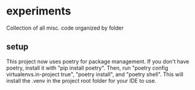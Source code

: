 # experiments
 Collection of all misc. code organized by folder

## setup
This project now uses poetry for package management. If you don't have poetry, install it with "pip install poetry". Then, run "poetry config virtualenvs.in-project true", "poetry install", and "poetry shell". This will install the .venv in the project root folder for your IDE to use.
